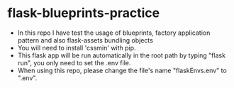 # flask-blueprints-practice
- In this repo I have test the usage of blueprints, factory application pattern and also flask-assets bundling objects
- You will need to install 'cssmin' with pip.
- This flask app will be run automatically in the root path by typing "flask run", you only need to set the .env file.
- When using this repo, please change the file's name "flaskEnvs.env" to ".env".
